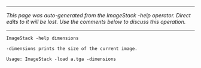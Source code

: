 
---

_This page was auto-generated from the ImageStack -help operator. Direct edits to it will be lost. Use the comments below to discuss this operation._

---

```
ImageStack -help dimensions

-dimensions prints the size of the current image.

Usage: ImageStack -load a.tga -dimensions
```